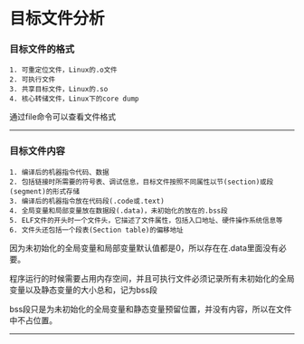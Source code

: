 # 目标文件分析

### 目标文件的格式

```
1. 可重定位文件，Linux的.o文件
2. 可执行文件
3. 共享目标文件，Linux的.so
4. 核心转储文件，Linux下的core dump
```

通过file命令可以查看文件格式

------

### 目标文件内容

```
1. 编译后的机器指令代码、数据
2. 包括链接时所需要的符号表、调试信息，目标文件按照不同属性以节(section)或段(segment)的形式存储
3. 编译后的机器指令放在代码段(.code或.text)
4. 全局变量和局部变量放在数据段(.data)，未初始化的放在的.bss段
5. ELF文件的开头时一个文件头，它描述了文件属性，包括入口地址、硬件操作系统信息等
6. 文件头还包括一个段表(Section table)的偏移地址
```

因为未初始化的全局变量和局部变量默认值都是0，所以存在在.data里面没有必要。

程序运行的时候需要占用内存空间，并且可执行文件必须记录所有未初始化的全局变量以及静态变量的大小总和，记为bss段

bss段只是为未初始化的全局变量和静态变量预留位置，并没有内容，所以在文件中不占位置。

------

